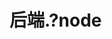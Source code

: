 # 后端.?node

<script setup>
import IndexLinks from '/~/IndexLink/indexLinks.vue'
import { getSidebar } from '../../.vitepress/configs/sidebar.ts'

const DATA = getSidebar('/Backend/')
</script>
<style src="/~/MNavLink/index.scss"></style>

<IndexLinks :list="DATA"/>
